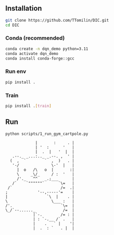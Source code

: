 ## Installation

```bash
git clone https://github.com/TTomilin/DIC.git
cd DIC
```

### Conda (recommended)
```bash
conda create -n dqn_demo python=3.11
conda activate dqn_demo
conda install conda-forge::gcc
```

### Run env
```bash
pip install .
```

### Train
```bash
pip install .[train]
```

## Run

```
python scripts/1_run_gym_cartpole.py
```

                 |       :     . |  
                 | '  :      '   |
                 |  .  |   '  |  |
       .--._ _...:.._ _.--. ,  ' |
      (  ,  `        `  ,  )   . |
       '-/              \-'  |   |
         |  o   /\   o  |       :|
         \     _\/_     / :  '   |
         /'._   ^^   _.;___      |
       /`    `""""""`      `\=   |
     /`                     /=  .|
    ;             '--,-----'=    |
    |                 `\  |    . |
    \                   \___ :   |
    /'.                     `\=  |
    \_/`--......_            /=  |
                |`-.        /= : |
                | : `-.__ /` .   |
                |    .   ` |    '|
                |  .  : `   . |  |

